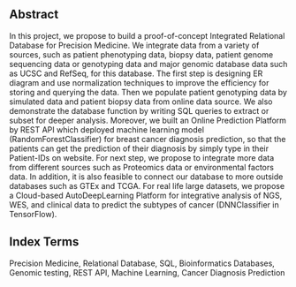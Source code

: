 ## Abstract
In this project, we propose to build a proof-of-concept Integrated Relational Database for Precision Medicine. We integrate data from a variety of sources, such as patient phenotyping data, biopsy data, patient genome sequencing data or genotyping data and major genomic database data such as UCSC and RefSeq, for this database. The first step is designing ER diagram and use normalization techniques to improve the efficiency for storing and querying the data. Then we populate patient genotyping data by simulated data and patient biopsy data from online data source. We also demonstrate the database function by writing SQL queries to extract or subset for deeper analysis. Moreover, we built an Online Prediction Platform by REST API which deployed machine learning model (RandomForestClassifier) for breast cancer diagnosis prediction, so that the patients can get the prediction of their diagnosis by simply type in their Patient-IDs on website.  For next step, we propose to integrate more data from different sources such as Proteomics data or environmental factors data. In addition, it is also feasible to connect our database to more outside databases such as GTEx and TCGA.  For real life large datasets, we propose a Cloud-based AutoDeepLearning Platform for integrative analysis of NGS, WES, and clinical data to predict the subtypes of cancer (DNNClassifier in TensorFlow).

## Index Terms
Precision Medicine, Relational Database, SQL, Bioinformatics Databases, Genomic testing, REST API, Machine Learning, Cancer Diagnosis Prediction
